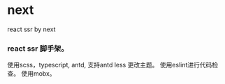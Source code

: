 # next
react ssr by next

### react ssr 脚手架。

使用scss，typescript, antd, 支持antd less 更改主题。
使用eslint进行代码检查。
使用mobx。
